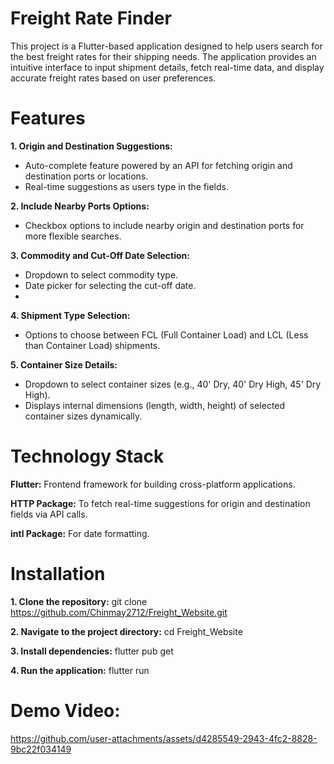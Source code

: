 
# Freight Rate Finder

This project is a Flutter-based application designed to help users search for the best freight rates for their shipping needs. The application provides an intuitive interface to input shipment details, fetch real-time data, and display accurate freight rates based on user preferences.

# Features

**1. Origin and Destination Suggestions:**
- Auto-complete feature powered by an API for fetching origin and destination ports or locations.
- Real-time suggestions as users type in the fields.

**2. Include Nearby Ports Options:**
- Checkbox options to include nearby origin and destination ports for more flexible searches.

**3. Commodity and Cut-Off Date Selection:**
- Dropdown to select commodity type.
- Date picker for selecting the cut-off date.
- 
**4. Shipment Type Selection:**
- Options to choose between FCL (Full Container Load) and LCL (Less than Container Load) shipments.

**5. Container Size Details:**
- Dropdown to select container sizes (e.g., 40' Dry, 40' Dry High, 45' Dry High).
- Displays internal dimensions (length, width, height) of selected container sizes dynamically.

# Technology Stack

**Flutter:** Frontend framework for building cross-platform applications.

**HTTP Package:** To fetch real-time suggestions for origin and destination fields via API calls.

**intl Package:** For date formatting.

# Installation

**1. Clone the repository:**
git clone https://github.com/Chinmay2712/Freight_Website.git

**2. Navigate to the project directory:**
cd Freight_Website

**3. Install dependencies:**
flutter pub get

**4. Run the application:**
flutter run  

# Demo Video:



https://github.com/user-attachments/assets/d4285549-2943-4fc2-8828-9bc22f034149



